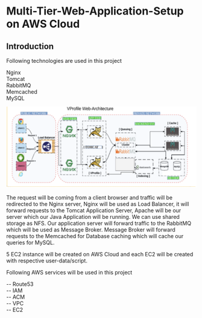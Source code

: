 # Multi-Tier-Web-Application-Setup on AWS Cloud

## Introduction

Following technologies are used in this project

Nginx <br/>
Tomcat <br/>
RabbitMQ \
Memcached <br/>
MySQL <br/>

![diagram](./diagram.png)

The request will be coming from a client browser and traffic will be redirected to the Nginx server, Nginx will be used as Load Balancer, it will forward requests to the Tomcat Application Server, Apache will be our server which our Java Application will be running. We can use shared storage as NFS. Our application server will forward traffic to the RabbitMQ which will be used as Message Broker. Message Broker will forward requests to the Memcached for Database caching which will cache our queries for MySQL.

5 EC2 instance will be created on AWS Cloud and each EC2 will be created with respective user-data/script.

Following AWS services will be used in this project

-- Route53 <br/>
-- IAM <br/>
-- ACM <br/>
-- VPC <br/>
-- EC2 <br/>


